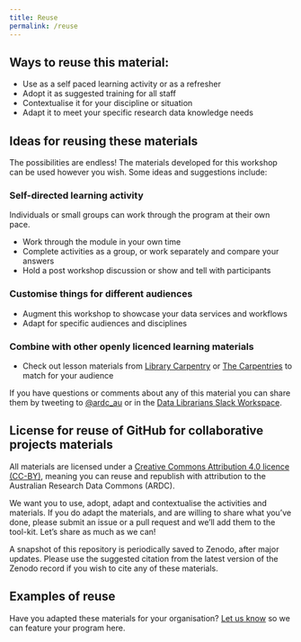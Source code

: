 ```yaml
---
title: Reuse
permalink: /reuse
---
```


## Ways to reuse this material:

-   Use as a self paced learning activity or as a refresher
-   Adopt it as suggested training for all staff
-   Contextualise it for your discipline or situation
-   Adapt it to meet your specific research data knowledge needs

## Ideas for reusing these materials

The possibilities are endless! The materials developed for this workshop
can be used however you wish. Some ideas and suggestions include:

### Self-directed learning activity

Individuals or small groups can work through the program at their own
pace.

-   Work through the module in your own time
-   Complete activities as a group, or work separately and compare your answers
-   Hold a post workshop discussion or show and tell with participants

### Customise things for different audiences

-   Augment this workshop to showcase your data services and workflows
-   Adapt for specific audiences and disciplines

### Combine with other openly licenced learning materials

-  Check out lesson materials from [Library Carpentry](https://librarycarpentry.org/lessons/) or [The Carpentries](https://carpentries.org/community-lessons/) to match for your audience


If you have questions or comments about any of this material you can share
them by tweeting to
[@ardc_au](http://www.twitter.com/@ardc_au "ARDC on Twitter") or in
the [Data Librarians
Slack Workspace](https://tiny.cc/data-librarians).

## License for reuse of GitHub for collaborative projects materials

All materials are licensed under a [Creative
Commons Attribution 4.0 licence (CC-BY)](https://creativecommons.org/licenses/by/4.0/), meaning you can reuse and republish with attribution to the
Australian Research Data Commons (ARDC).

We want you to use, adopt, adapt and contextualise the activities and
materials. If you do adapt the materials, and are willing to share what you’ve done, please
submit an issue or a pull request and we’ll add them to the
tool-kit. Let’s share as much as we can!

A snapshot of this repository is periodically saved to Zenodo, after major updates. Please use the suggested citation from the latest version of the Zenodo record if you wish to cite any of these materials.

## Examples of reuse

Have you adapted these materials for your organisation? [Let us
know](mailto:contact@ardc.org.au) so we can feature your program here.


